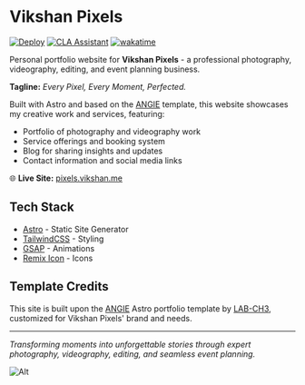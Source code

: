 # Vikshan Pixels

[![Deploy](https://github.com/iamvikshan/pixels/actions/workflows/deploy.yml/badge.svg)](https://github.com/iamvikshan/pixels/actions/workflows/deploy.yml)
[![CLA Assistant](https://github.com/iamvikshan/pixels/actions/workflows/cla.yml/badge.svg)](https://github.com/iamvikshan/pixels/actions/workflows/cla.yml)
[![wakatime](https://wakatime.com/badge/github/iamvikshan/pixels.svg)](https://wakatime.com/badge/github/iamvikshan/pixels)

Personal portfolio website for **Vikshan Pixels** - a professional photography, videography,
editing, and event planning business.

**Tagline:** _Every Pixel, Every Moment, Perfected._

Built with Astro and based on the [ANGIE](https://github.com/anthonylan/angie) template, this
website showcases my creative work and services, featuring:

- Portfolio of photography and videography work
- Service offerings and booking system
- Blog for sharing insights and updates
- Contact information and social media links

🌐 **Live Site:** [pixels.vikshan.me](https://pixels.vikshan.me)

## Tech Stack

- [Astro](https://astro.build/) - Static Site Generator
- [TailwindCSS](https://tailwindcss.com/) - Styling
- [GSAP](https://gsap.com/) - Animations
- [Remix Icon](https://remixicon.com/) - Icons

## Template Credits

This site is built upon the [ANGIE](https://github.com/anthonylan/angie) Astro portfolio template by
[LAB-CH3](https://github.com/LaB-CH3), customized for Vikshan Pixels' brand and needs.

---

_Transforming moments into unforgettable stories through expert photography, videography, editing,
and seamless event planning._

![Alt](https://repobeats.axiom.co/api/embed/adf2dd64ae17b6b5410f7ea6e5f4e38b1bae8579.svg "Repobeats analytics image")
